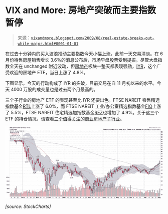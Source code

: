 <!--yml

类别：未分类

日期：2024-05-18 17:35:22

-->

# VIX and More: 房地产突破而主要指数暂停

> 来源：[`vixandmore.blogspot.com/2009/08/real-estate-breaks-out-while-major.html#0001-01-01`](http://vixandmore.blogspot.com/2009/08/real-estate-breaks-out-while-major.html#0001-01-01)

在过去十分钟内的买入波浪推动主要指数今天小幅上涨，此前一天交易清淡。在 6 月份待售房屋销售增长 3.6%的消息公布后，市场早盘股票受到提振。尽管大盘指数全天在 unchanged 附近波动，但[房地产](http://vixandmore.blogspot.com/search/label/real%20estate)板块一整天都表现强劲，[IYR](http://vixandmore.blogspot.com/search/label/IYR)，这个广受欢迎的房地产 ETF，当日上涨了 4.8%。

下图显示，今天的行动构成了 IYR 的突破，目前交易在自 11 月初以来的水平。今天 4000 万股的成交量也是过去两个月最高的。

三个子行业的房地产 ETF 的表现甚至比 IYR 还要出色。FTSE NAREIT 零售精选指数基金[RTL](http://vixandmore.blogspot.com/search/label/RTL)上涨了 6.0%，而 FTSE NAREIT 工业/办公室精选指数基金[FIO](http://vixandmore.blogspot.com/search/label/FIO)上涨了 5.5%，FTSE NAREIT 住宅精选加指数基金[REZ](http://vixandmore.blogspot.com/search/label/REZ)也增加了 4.9%。关于这三个 ETF 的持仓情况，请查看[三个值得关注的商业房地产子行业](http://vixandmore.blogspot.com/2009/04/three-commercial-real-estate-sub-sector.html)。

![](img/27287703aad752f7fb997dbbeedda7aa.png)

*[source: StockCharts]*
